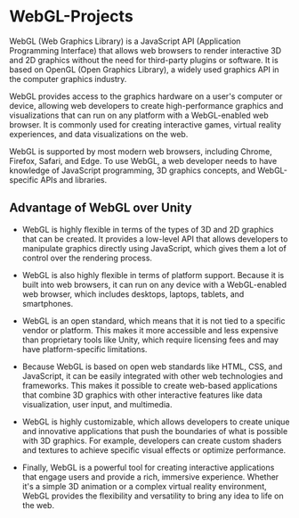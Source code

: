 # WebGL-Projects

WebGL (Web Graphics Library) is a JavaScript API (Application Programming Interface) that allows web browsers to render interactive 3D and 2D graphics without the need for third-party plugins or software. It is based on OpenGL (Open Graphics Library), a widely used graphics API in the computer graphics industry.

WebGL provides access to the graphics hardware on a user's computer or device, allowing web developers to create high-performance graphics and visualizations that can run on any platform with a WebGL-enabled web browser. It is commonly used for creating interactive games, virtual reality experiences, and data visualizations on the web.

WebGL is supported by most modern web browsers, including Chrome, Firefox, Safari, and Edge. To use WebGL, a web developer needs to have knowledge of JavaScript programming, 3D graphics concepts, and WebGL-specific APIs and libraries.

## Advantage of WebGL over Unity

* WebGL is highly flexible in terms of the types of 3D and 2D graphics that can be created. It provides a low-level API that allows developers to manipulate graphics directly using JavaScript, which gives them a lot of control over the rendering process.

* WebGL is also highly flexible in terms of platform support. Because it is built into web browsers, it can run on any device with a WebGL-enabled web browser, which includes desktops, laptops, tablets, and smartphones.

* WebGL is an open standard, which means that it is not tied to a specific vendor or platform. This makes it more accessible and less expensive than proprietary tools like Unity, which require licensing fees and may have platform-specific limitations.

* Because WebGL is based on open web standards like HTML, CSS, and JavaScript, it can be easily integrated with other web technologies and frameworks. This makes it possible to create web-based applications that combine 3D graphics with other interactive features like data visualization, user input, and multimedia.

* WebGL is highly customizable, which allows developers to create unique and innovative applications that push the boundaries of what is possible with 3D graphics. For example, developers can create custom shaders and textures to achieve specific visual effects or optimize performance.

* Finally, WebGL is a powerful tool for creating interactive applications that engage users and provide a rich, immersive experience. Whether it's a simple 3D animation or a complex virtual reality environment, WebGL provides the flexibility and versatility to bring any idea to life on the web.

